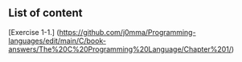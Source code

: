## List of content
[Exercise 1-1.] (https://github.com/j0mma/Programming-languages/edit/main/C/book-answers/The%20C%20Programming%20Language/Chapter%201/) <br>
